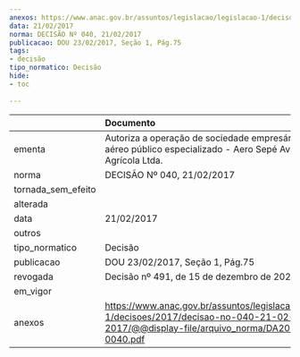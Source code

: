 ```yaml
---
anexos: https://www.anac.gov.br/assuntos/legislacao/legislacao-1/decisoes/2017/decisao-no-040-21-02-2017/@@display-file/arquivo_norma/DA2017-0040.pdf
data: 21/02/2017
norma: DECISÃO Nº 040, 21/02/2017
publicacao: DOU 23/02/2017, Seção 1, Pág.75
tags:
- decisão
tipo_normatico: Decisão
hide: 
- toc 
 
---
```


|                    | Documento                                                                                                                                     |
|:-------------------|:----------------------------------------------------------------------------------------------------------------------------------------------|
| ementa             | Autoriza a operação de sociedade empresária de serviço aéreo público especializado - Aero Sepé Aviação Agrícola Ltda.                         |
| norma              | DECISÃO Nº 040, 21/02/2017                                                                                                                    |
| tornada_sem_efeito |                                                                                                                                               |
| alterada           |                                                                                                                                               |
| data               | 21/02/2017                                                                                                                                    |
| outros             |                                                                                                                                               |
| tipo_normatico     | Decisão                                                                                                                                       |
| publicacao         | DOU 23/02/2017, Seção 1, Pág.75                                                                                                               |
| revogada           | Decisão nº 491, de 15 de dezembro de 2021.                                                                                                    |
| em_vigor           |                                                                                                                                               |
| anexos             | https://www.anac.gov.br/assuntos/legislacao/legislacao-1/decisoes/2017/decisao-no-040-21-02-2017/@@display-file/arquivo_norma/DA2017-0040.pdf |